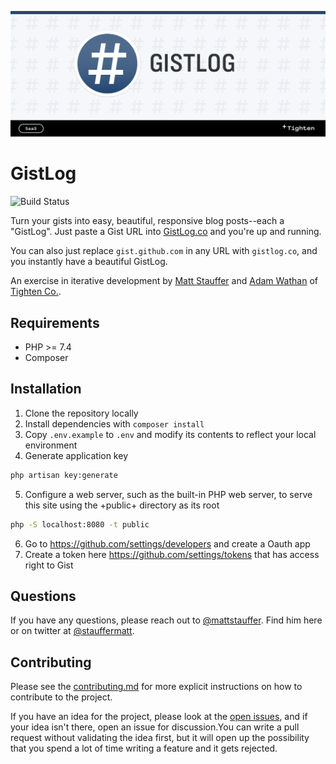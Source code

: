 ![Gistlog logo](https://raw.githubusercontent.com/tighten/gistlog/main/gistlog-banner.png)

# GistLog

![Build Status](https://github.com/tighten/gistlog/workflows/Build%20and%20Test/badge.svg)

Turn your gists into easy, beautiful, responsive blog posts--each a "GistLog". Just paste a Gist URL into [GistLog.co](https://gistlog.co/) and you're up and running.

You can also just replace `gist.github.com` in any URL with `gistlog.co`, and you instantly have a beautiful GistLog.

An exercise in iterative development by [Matt Stauffer](http://mattstauffer.co/) and [Adam Wathan](http://adamwathan.me/) of [Tighten Co.](http://tighten.co/).

## Requirements

 * PHP >= 7.4
 * Composer

## Installation

1. Clone the repository locally
2. Install dependencies with `composer install`
3. Copy `.env.example` to `.env` and modify its contents to reflect your local environment
4. Generate application key
```bash
php artisan key:generate
```
5. Configure a web server, such as the built-in PHP web server, to serve this site using the +public+ directory as its root
```bash
php -S localhost:8080 -t public
```
6. Go to https://github.com/settings/developers and create a Oauth app 
7. Create a token here https://github.com/settings/tokens that has access right to Gist

## Questions
If you have any questions, please reach out to [@mattstauffer](https://github.com/mattstauffer). Find him here or on twitter at [@stauffermatt](https://twitter.com/stauffermatt).

## Contributing

Please see the [contributing.md](https://github.com/tighten/gistlog/blob/main/contributing.md) for more explicit instructions on how to contribute to the project.

If you have an idea for the project, please look at the [open issues](https://github.com/tighten/gistlog/issues), and if your idea isn't there, open an issue for discussion.You can write a pull request without validating the idea first, but it will open up the possibility that you spend a lot of time writing a feature and it gets rejected.
